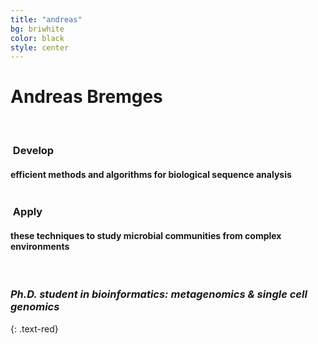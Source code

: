 ```yaml
---
title: "andreas"
bg: briwhite
color: black
style: center
---
```


# Andreas Bremges

<br/>

<div class="container">
<div class="row">
  <div class="column halfx">
    <h3 class="text-red"><i class="fa fa-cog text-black"></i>&nbsp;Develop</h3>
    <h4>efficient methods and algorithms for biological sequence analysis</h4>
  </div>
  <div class="column halfx">
    <h3 class="text-red"><i class="fa fa-leaf text-black"></i>&nbsp;Apply</h3>
    <h4>these techniques to study microbial communities from complex environments</h4>
  </div>
</div>
</div>

<br/>

### *Ph.D. student in bioinformatics: metagenomics & single cell genomics*
{: .text-red}
